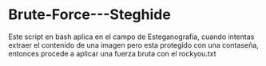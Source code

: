 # Brute-Force---Steghide
Este script en bash aplica en el campo de Esteganografía, cuando intentas extraer el contenido de una imagen pero esta protegido con una contaseña, entonces procede a aplicar una fuerza bruta con el rockyou.txt

